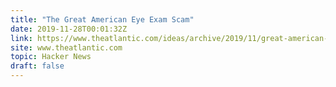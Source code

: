 ```yaml
---
title: "The Great American Eye Exam Scam"
date: 2019-11-28T00:01:32Z
link: https://www.theatlantic.com/ideas/archive/2019/11/great-american-eye-exam-scam/602482/?utm_medium=RSS&utm_source=hune
site: www.theatlantic.com
topic: Hacker News
draft: false
---
```

